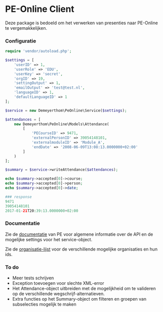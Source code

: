 # PE-Online Client #

Deze package is bedoeld om het verwerken van presenties naar PE-Online te vergemakkelijken.

### Configuratie ###

```php
require 'vendor/autoload.php';

$settings = [
    'userID' => 1,
    'userRole' => 'EDU',
    'userKey' => 'secret',
    'orgID' => 19,
    'settingOutput' => 1,
    'emailOutput' => 'test@test.nl',
    'languageID' => 1,
    'defaultLanguageID' => 1
];

$service = new Demeyerthom\PeOnline\Service($settings);

$attendances = [
    new Demeyerthom\PeOnline\Models\Attendance(
        [
            'PECourseID' => 9471,
            'externalPersonID' => 39054148101,
            'externalmoduleID' => 'Module_A',
            'endDate' => '2008-06-09T13:08:13.0000000+02:00'
        ]
    )
];

$summary = $service->writeAttendance($attendances);

echo $summary->accepted[0]->course;
echo $summary->accepted[0]->person;
echo $summary->accepted[0]->date;

### response
9471
39054148101
2017-01-21T20:39:13.0000000+02:00
```

### Documentatie ###
Zie de [documentatie](documents/PE%20(GAIA)%20-%20Webservice%20e-learning%20en%20Fysiek%20presenties%20-%20AlgemeenV01.doc) van PE voor algemene informatie over de API en de mogelijke settings voor het service-object.

Zie de [organisatie-lijst](documents/org_lijst.pdf) voor de verschillende mogelijke organisaties en hun ids.

### To do ###
- Meer tests schrijven
- Exception toevoegen voor slechte XML-error
- Het Attendance-object uitbreiden met de mogelijkheid om te valideren op de verschillende wegschrijf-alternatieven.
- Extra functies op het Summary-object om filteren en groepen van subselecties mogelijk te maken
